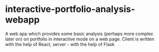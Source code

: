 # interactive-portfolio-analysis-webapp
A web app which provides some basic analysis (perhaps more complex later on) on portfolio in interactive mode on a web page. Client is written with the help of React, server - with the help of Flask
